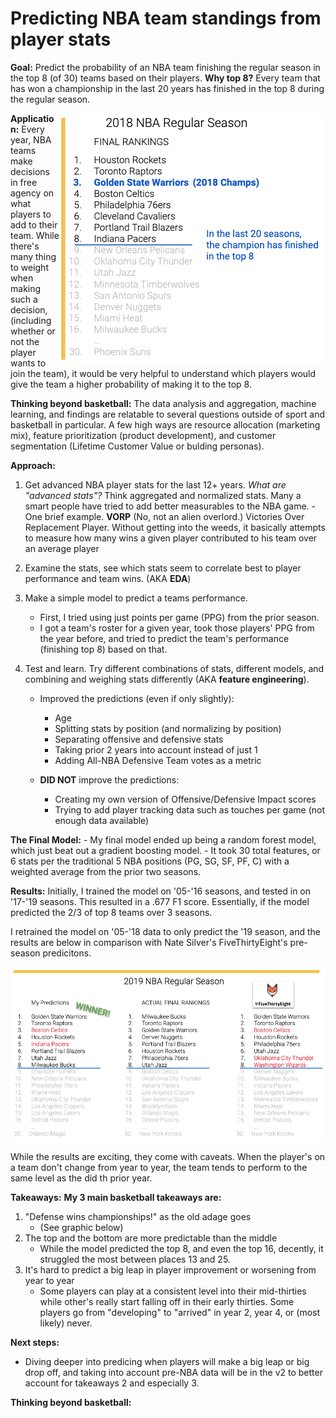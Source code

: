 # Predicting NBA team standings from player stats

**Goal:** 
Predict the probability of an NBA team finishing the regular season in the top 8 (of 30) teams based on their players. **Why top 8?** Every team that has won a championship in the last 20 years has finished in the top 8 during the regular season.


<img align="right" src="https://github.com/dmacUT/nba-final4-projections/blob/master/images/top8v2.png">  

**Application:** 
Every year, NBA teams make decisions in free agency on what players to add to their team. While there's many thing to weight when making such a decision, (including whether or not the player wants to join the team), it would be very helpful to understand which players would give the team a higher probability of making it to the top 8. 

**Thinking beyond basketball:** 
The data analysis and aggregation, machine learning, and findings are relatable to several questions outside of sport and basketball in particular. A few high ways are resource allocation (marketing mix), feature prioritization (product development), and customer segmentation (Lifetime Customer Value or bulding personas). 

**Approach:**

1. Get advanced NBA player stats for the last 12+ years.
    *What are "advanced stats"?* Think aggregated and normalized stats. Many a smart people have tried to add better measurables to the NBA game.
        - One brief example. **VORP** (No, not an alien overlord.) Victories Over Replacement Player. 
        Without getting into the weeds, it basically attempts to measure how many wins a given player contributed to his team over an average player

2. Examine the stats, see which stats seem to correlate best to player performance and team wins. (AKA **EDA**)

3. Make a simple model to predict a teams performance. 
    - First, I tried using just points per game (PPG) from the prior season.
    - I got a team's roster for a given year, took those players' PPG from the year before, and tried to predict the team's performance (finishing top 8) based on that.

4. Test and learn. Try different combinations of stats, different models, and combining and weighing stats differently (AKA **feature engineering**).
    - Improved the predictions (even if only slightly):
        - Age 
        - Splitting stats by position (and normalizing by position)
        - Separating offensive and defensive stats
        - Taking prior 2 years into account instead of just 1
        - Adding All-NBA Defensive Team votes as a metric

    - **DID NOT** improve the predictions:
        - Creating my own version of Offensive/Defensive Impact scores
        - Trying to add player tracking data such as touches per game (not enough data available)

**The Final Model:**
    - My final model ended up being a random forest model, which just beat out a gradient boosting model. 
    - It took 30 total features, or 6 stats per the traditional 5 NBA positions (PG, SG, SF, PF, C) with a weighted average from the prior two seasons.

**Results:**
Initially, I trained the model on '05-'16 seasons, and tested in on '17-'19 seasons. This resulted in a .677 F1 score. Essentially, if the model predicted the 2/3 of top 8 teams over 3 seasons.

I retrained the model on '05-'18 data to only predict the '19 season, and the results are below in comparison with Nate Silver's FiveThirtyEight's pre-season predicitons.

<img align="center" src="https://github.com/dmacUT/nba-final4-projections/blob/master/images/Results19.png">  

While the results are exciting, they come with caveats. When the player's on a team don't change from year to year, the team tends to perform to the same level as the did th prior year. 

**Takeaways:**
**My 3 main basketball takeaways are:**
1. "Defense wins championships!" as the old adage goes
    - (See graphic below)
2. The top and the bottom are more predictable than the middle
    - While the model predicted the top 8, and even the top 16, decently, it struggled the most between places 13 and 25. 
3. It's hard to predict a big leap in player improvement or worsening from year to year
    - Some players can play at a consistent level into their mid-thirties while other's really start falling off in their early thirties. Some players go from "developing" to "arrived" in year 2, year 4, or (most likely) never.



**Next steps:**
- Diving deeper into predicing when players will make a big leap or big drop off, and taking into account pre-NBA data will be in the v2 to better account for takeaways 2 and especially 3.

**Thinking beyond basketball:**




